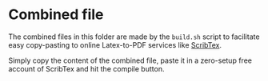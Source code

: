 # Combined file

The combined files in this folder are made by the `build.sh` script to
facilitate easy copy-pasting to online Latex-to-PDF services like
[ScribTex](http://www.scribtex.com).

Simply copy the content of the combined file, paste it in a zero-setup
free account of ScribTex and hit the compile button.
